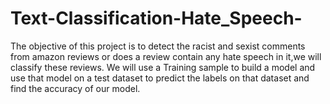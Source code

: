 # Text-Classification-Hate_Speech-
The objective of this project is to detect the racist and sexist comments from amazon reviews or does a review contain any hate speech in it,we will classify these reviews. We will use a Training sample to build a model and use that model on a test dataset to predict the labels on that dataset and find the accuracy of our model.
